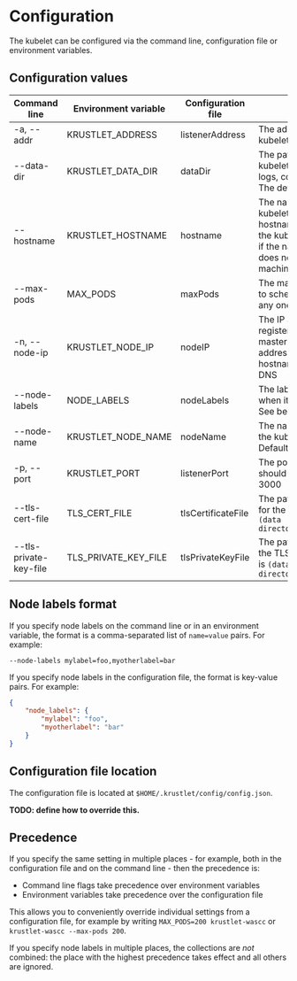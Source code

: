 # Configuration

The kubelet can be configured via the command line, configuration file or
environment variables.

## Configuration values

| Command line | Environment variable | Configuration file | Description |
|--------------|----------------------|--------------------|-------------|
| -a, --addr   | KRUSTLET_ADDRESS     | listenerAddress    | The address on which the kubelet should listen |
| --data-dir    | KRUSTLET_DATA_DIR   | dataDir            | The path under which the kubelet should store data (e.g. logs, container images, etc.). The default is `$HOME/.krustlet` |
| --hostname    | KRUSTLET_HOSTNAME   | hostname           | The name of the host where the kubelet runs. Defaults to the hostname of the machine where the kubelet is running; pass this if the name in the TLS certificate does not match the actual machine name |
| --max-pods   | MAX_PODS             | maxPods            | The maximum number of pods to schedule on the kubelet at any one time. The default is 110 |
| -n, --node-ip | KRUSTLET_NODE_IP    | nodeIP             | The IP address of the node registered with the Kubernetes master. Defaults to the IP address of the kubelet hostname, as obtained from DNS |
| --node-labels | NODE_LABELS         | nodeLabels         | The labels to apply to the node when it registers in the cluster. See below for format |
| --node-name   | KRUSTLET_NODE_NAME  | nodeName           | The name by which to refer to the kubelet node in Kubernetes. Defaults to the hostname |
| -p, --port   | KRUSTLET_PORT        | listenerPort       | The port on which the kubelet should listen. The default is 3000 |
| --tls-cert-file | TLS_CERT_FILE     | tlsCertificateFile | The path to the TLS certificate for the kubelet. The default is `(data directory)/config/krustlet.crt` |
| --tls-private-key-file | TLS_PRIVATE_KEY_FILE     | tlsPrivateKeyFile      | The path to the private key for the TLS certificate. The default is `(data directory)/config/krustlet.key` |

## Node labels format

If you specify node labels on the command line or in an environment variable,
the format is a comma-separated list of `name=value` pairs. For example:

```
--node-labels mylabel=foo,myotherlabel=bar
```

If you specify node labels in the configuration file, the format is key-value
pairs. For example:

```json
{
    "node_labels": {
        "mylabel": "foo",
        "myotherlabel": "bar"
    }
}
```

## Configuration file location

The configuration file is located at `$HOME/.krustlet/config/config.json`.

**TODO: define how to override this.**

## Precedence

If you specify the same setting in multiple places - for example, both in
the configuration file and on the command line - then the precedence is:

* Command line flags take precedence over environment variables
* Environment variables take precedence over the configuration file

This allows you to conveniently override individual settings from a
configuration file, for example by writing `MAX_PODS=200 krustlet-wascc` or
`krustlet-wascc --max-pods 200`.

If you specify node labels in multiple places, the collections are _not_
combined: the place with the highest precedence takes effect and all others
are ignored.

